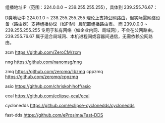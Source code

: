 组播地址IP（范围：224.0.0.0 ~ 239.255.255.255），具体到 239.255.76.67：

D类地址中 224.0.1.0 ~ 238.255.255.255 理论上支持公网路由，但实际需网络设备（路由器）支持组播协议（如PIM）且配置组播路由表。
而 239.0.0.0 ~ 239.255.255.255 专用于私有网络（如企业内网、局域网），不会在公网路由。
239.255.76.67 属于适合局域网、本机进程间或容器间通信，无需依赖公网路由。

zcm https://github.com/ZeroCM/zcm

nng https://github.com/nanomsg/nng

zmq https://github.com/zeromq/libzmq
cppzmq https://github.com/zeromq/cppzmq

asio https://github.com/chriskohlhoff/asio

ecal https://github.com/eclipse-ecal/ecal

cyclonedds https://github.com/eclipse-cyclonedds/cyclonedds

fast-dds https://github.com/eProsima/Fast-DDS






